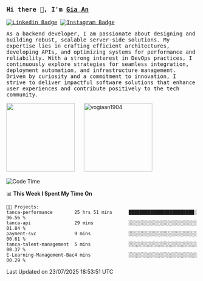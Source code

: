 ### <samp>Hi there 👋, I'm <a href="https://www.linkedin.com/in/vogiaan1904/" target="_blank">Gia An</a></samp>

<samp> [![Linkedin Badge](https://img.shields.io/badge/-LinkedIn-0e76a8?style=flat-square&logo=Linkedin&logoColor=white)](https://linkedin.com/in/vogiaan1904)
[![Instagram Badge](https://img.shields.io/badge/-Instagram-e4405f?style=flat-square&logo=Instagram&logoColor=white)](https://instagram.com/_.ja.ann_/) </samp> 

<samp>As a backend developer, I am passionate about designing and building robust, scalable server-side solutions. My expertise lies in crafting efficient architectures, developing APIs, and optimizing systems for performance and reliability. With a strong interest in DevOps practices, I continuously explore strategies for seamless integration, deployment automation, and infrastructure management. Driven by curiosity and a commitment to innovation, I strive to deliver impactful software solutions that enhance user experiences and contribute positively to the tech community.</samp>



<div>
  <img height="180em" src="https://github-readme-stats.vercel.app/api/top-langs/?username=vogiaan1904&show_icons=true&hide_border=true&layout=compact&langs_count=10&theme=transparent&include_orgs=true"/>
  &nbsp;&nbsp;&nbsp;&nbsp;
  <img height="180em" src="https://github-readme-stats.vercel.app/api?username=vogiaan1904&show_icons=true&hide_border=true&&count_private=true&include_all_commits=true&theme=transparent&locale=en" alt="vogiaan1904" />
</div>






<!--START_SECTION:waka-->
![Code Time](http://img.shields.io/badge/Code%20Time-1%2C217%20hrs%2050%20mins-blue)

📊 **This Week I Spent My Time On** 

```text
🐱‍💻 Projects: 
tanca-performance        25 hrs 51 mins      ████████████████████████░   96.56 % 
tanca-api                29 mins             ░░░░░░░░░░░░░░░░░░░░░░░░░   01.84 % 
payment-svc              9 mins              ░░░░░░░░░░░░░░░░░░░░░░░░░   00.61 % 
tanca-talent-management  5 mins              ░░░░░░░░░░░░░░░░░░░░░░░░░   00.37 % 
E-Learning-Management-Bac4 mins              ░░░░░░░░░░░░░░░░░░░░░░░░░   00.29 % 
```


 Last Updated on 23/07/2025 18:53:51 UTC
<!--END_SECTION:waka-->
